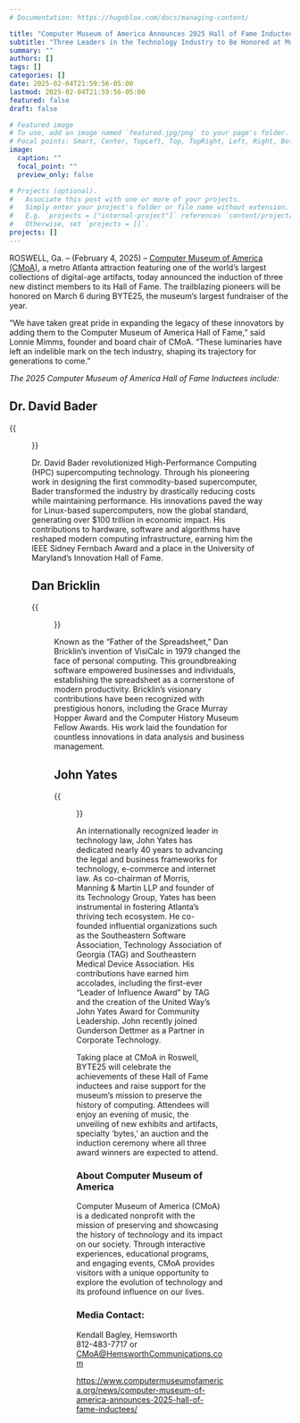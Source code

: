 ```yaml
---
# Documentation: https://hugoblox.com/docs/managing-content/

title: "Computer Museum of America Announces 2025 Hall of Fame Inductees"
subtitle: "Three Leaders in the Technology Industry to Be Honored at Museum’s 4th Annual BYTE Fundraiser"
summary: ""
authors: []
tags: []
categories: []
date: 2025-02-04T21:59:56-05:00
lastmod: 2025-02-04T21:59:56-05:00
featured: false
draft: false

# Featured image
# To use, add an image named `featured.jpg/png` to your page's folder.
# Focal points: Smart, Center, TopLeft, Top, TopRight, Left, Right, BottomLeft, Bottom, BottomRight.
image:
  caption: ""
  focal_point: ""
  preview_only: false

# Projects (optional).
#   Associate this post with one or more of your projects.
#   Simply enter your project's folder or file name without extension.
#   E.g. `projects = ["internal-project"]` references `content/project/deep-learning/index.md`.
#   Otherwise, set `projects = []`.
projects: []
---
```


ROSWELL, Ga. – (February 4, 2025) – [Computer Museum of America (CMoA)](https://www.computermuseumofamerica.org/), a metro Atlanta attraction featuring one of the world’s largest collections of digital-age artifacts, today announced the induction of three new distinct members to its Hall of Fame. The trailblazing pioneers will be honored on March 6 during BYTE25, the museum’s largest fundraiser of the year.

“We have taken great pride in expanding the legacy of these innovators by adding them to the Computer Museum of America Hall of Fame,” said Lonnie Mimms, founder and board chair of CMoA. “These luminaries have left an indelible mark on the tech industry, shaping its trajectory for generations to come.”

*The 2025 Computer Museum of America Hall of Fame Inductees include:*

## Dr. David Bader ##

{{<figure src="Bader-2022-square-300x300.jpg">}}

Dr. David Bader revolutionized High-Performance Computing (HPC) supercomputing technology. Through his pioneering work in designing the first commodity-based supercomputer, Bader transformed the industry by drastically reducing costs while maintaining performance. His innovations paved the way for Linux-based supercomputers, now the global standard, generating over $100 trillion in economic impact. His contributions to hardware, software and algorithms have reshaped modern computing infrastructure, earning him the IEEE Sidney Fernbach Award and a place in the University of Maryland’s Innovation Hall of Fame.

 
## Dan Bricklin ##

{{<figure src="Dan-Bricklin-Head-Shot-266x300.jpg">}}

Known as the “Father of the Spreadsheet,” Dan Bricklin’s invention of VisiCalc in 1979 changed the face of personal computing. This groundbreaking software empowered businesses and individuals, establishing the spreadsheet as a cornerstone of modern productivity. Bricklin’s visionary contributions have been recognized with prestigious honors, including the Grace Murray Hopper Award and the Computer History Museum Fellow Awards. His work laid the foundation for countless innovations in data analysis and business management.

## John Yates ##

{{<figure src="John-Yates-Headshot-300x300.png">}}

An internationally recognized leader in technology law, John Yates has dedicated nearly 40 years to advancing the legal and business frameworks for technology, e-commerce and internet law. As co-chairman of Morris, Manning & Martin LLP and founder of its Technology Group, Yates has been instrumental in fostering Atlanta’s thriving tech ecosystem. He co-founded influential organizations such as the Southeastern Software Association, Technology Association of Georgia (TAG) and Southeastern Medical Device Association. His contributions have earned him accolades, including the first-ever “Leader of Influence Award” by TAG and the creation of the United Way’s John Yates Award for Community Leadership. John recently joined Gunderson Dettmer as a Partner in Corporate Technology.

Taking place at CMoA in Roswell, BYTE25 will celebrate the achievements of these Hall of Fame inductees and raise support for the museum’s mission to preserve the history of computing. Attendees will enjoy an evening of music, the unveiling of new exhibits and artifacts, specialty ‘bytes,’ an auction and the induction ceremony where all three award winners are expected to attend.

###

### About Computer Museum of America ###

Computer Museum of America (CMoA) is a dedicated nonprofit with the mission of preserving and showcasing the history of technology and its impact on our society. Through interactive experiences, educational programs, and engaging events, CMoA provides visitors with a unique opportunity to explore the evolution of technology and its profound influence on our lives.

### Media Contact: ###
Kendall Bagley, Hemsworth  
812-483-7717 or CMoA@HemsworthCommunications.com


https://www.computermuseumofamerica.org/news/computer-museum-of-america-announces-2025-hall-of-fame-inductees/
